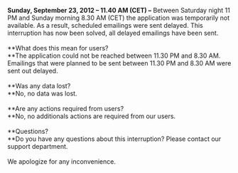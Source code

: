 **Sunday, September 23, 2012 – 11.40 AM (CET) –** Between Saturday night
11 PM and Sunday morning 8.30 AM (CET) the application was temporarily
not available. As a result, scheduled emailings were sent delayed. This
interruption has now been solved, all delayed emailings have been sent.
\
\
**What does this mean for users?\
**The application could not be reached between 11.30 PM and 8.30 AM.
Emailings that were planned to be sent between 11.30 PM and 8.30 AM were
sent out delayed.\
\
**Was any data lost?\
**No, no data was lost. \
\
**Are any actions required from users?\
**No, no additionals actions are required from our users.\
\
**Questions?\
**Do you have any questions about this interruption? Please contact our
support department. \
\
 We apologize for any inconvenience. 
